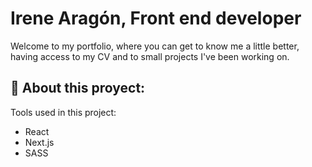 # Irene Aragón, Front end developer
Welcome to my portfolio, where you can get to know me a little better, having access to my CV and to small projects I've been working on.

## 🚀 About this proyect: 
Tools used in this project:
- React
- Next.js
- SASS 
